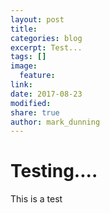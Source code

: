 ```yaml
---
layout: post
title:
categories: blog
excerpt: Test...
tags: []
image:
  feature:
link:
date: 2017-08-23
modified:
share: true
author: mark_dunning
---
```


# Testing....

This is a test
